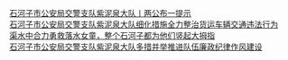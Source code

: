   
[石河子市公安局交警支队紫泥泉大队丨两公布一提示](http://www.dianyue.me/archives/350/x1dexphvehi49pyn/)  
[石河子市公安局交警支队紫泥泉大队细化措施全力整治货运车辆交通违法行为](http://www.dianyue.me/archives/350/tvzzv42zxo0bc7vy/)  
[渠水中合力勇救落水女童，整个石河子都为他们竖起大拇指](http://www.dianyue.me/archives/507/5wxjdkmm18n3doe6/)  
[石河子市公安局交警支队紫泥泉大队多措并举推进队伍廉政纪律作风建设](http://www.dianyue.me/archives/350/ocni52jzxwdhp8e5/)